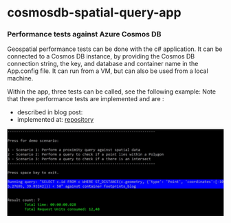 # cosmosdb-spatial-query-app

### Performance tests against Azure Cosmos DB

Geospatial performance tests can be done with the c# application. It can be connected to a Cosmos DB instance, by providing the Cosmos DB connection string, the key, and database and container name in the App.config file. It can run from a VM, but can also be used from a local machine. 

Within the app, three tests can be called, see the following example:
Note that three performance tests are implemented and are :
- described in blog post: 
- implemented at: [repository](https://github.com/delange/cosmosdb-spatial-query-perf.git)

<img src="./performance_app.jpg" width=1000px />
